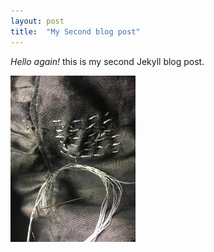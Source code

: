```yaml
---
layout: post
title:  "My Second blog post"
---
```


*Hello again!* this is my second Jekyll blog post.

<img src="/images/dressTest.jpg" alt="dress photo" width="200"/>